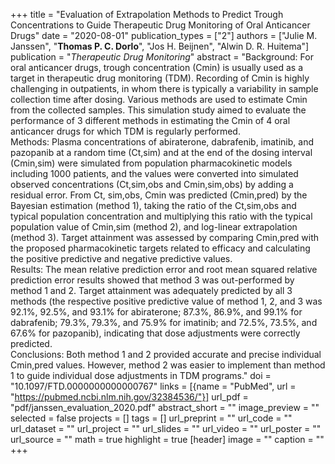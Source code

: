 +++
title = "Evaluation of Extrapolation Methods to Predict Trough Concentrations to Guide Therapeutic Drug Monitoring of Oral Anticancer Drugs"
date = "2020-08-01"
publication_types = ["2"]
authors = ["Julie M. Janssen", "**Thomas P. C. Dorlo**", "Jos H. Beijnen", "Alwin D. R. Huitema"]
publication = "_Therapeutic Drug Monitoring_"
abstract = "Background: For oral anticancer drugs, trough concentration (Cmin) is usually used as a target in therapeutic drug monitoring (TDM). Recording of Cmin is highly challenging in outpatients, in whom there is typically a variability in sample collection time after dosing. Various methods are used to estimate Cmin from the collected samples. This simulation study aimed to evaluate the performance of 3 different methods in estimating the Cmin of 4 oral anticancer drugs for which TDM is regularly performed.<br>Methods: Plasma concentrations of abiraterone, dabrafenib, imatinib, and pazopanib at a random time (Ct,sim) and at the end of the dosing interval (Cmin,sim) were simulated from population pharmacokinetic models including 1000 patients, and the values were converted into simulated observed concentrations (Ct,sim,obs and Cmin,sim,obs) by adding a residual error. From Ct, sim,obs, Cmin was predicted (Cmin,pred) by the Bayesian estimation (method 1), taking the ratio of the Ct,sim,obs and typical population concentration and multiplying this ratio with the typical population value of Cmin,sim (method 2), and log-linear extrapolation (method 3). Target attainment was assessed by comparing Cmin,pred with the proposed pharmacokinetic targets related to efficacy and calculating the positive predictive and negative predictive values.<br>Results: The mean relative prediction error and root mean squared relative prediction error results showed that method 3 was out-performed by method 1 and 2. Target attainment was adequately predicted by all 3 methods (the respective positive predictive value of method 1, 2, and 3 was 92.1%, 92.5%, and 93.1% for abiraterone; 87.3%, 86.9%, and 99.1% for dabrafenib; 79.3%, 79.3%, and 75.9% for imatinib; and 72.5%, 73.5%, and 67.6% for pazopanib), indicating that dose adjustments were correctly predicted.<br>Conclusions: Both method 1 and 2 provided accurate and precise individual Cmin,pred values. However, method 2 was easier to implement than method 1 to guide individual dose adjustments in TDM programs."
doi = "10.1097/FTD.0000000000000767"
links = [{name = "PubMed", url = "https://pubmed.ncbi.nlm.nih.gov/32384536/"}]
url_pdf = "pdf/janssen_evaluation_2020.pdf"
abstract_short = ""
image_preview = ""
selected = false
projects = []
tags = []
url_preprint = ""
url_code = ""
url_dataset = ""
url_project = ""
url_slides = ""
url_video = ""
url_poster = ""
url_source = ""
math = true
highlight = true
[header]
image = ""
caption = ""
+++


